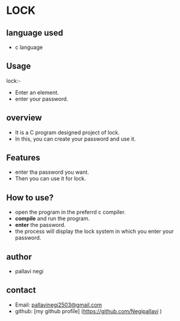 # LOCK

## language used
- c language

## Usage 
lock:-
- Enter an element.
- enter your password.

## overview
- It is a C program designed project of lock.
- In this, you can create your password and use it.

## Features
* enter tha password you want.
* Then you can use it for lock. 

## How to use?
- open the program in the preferrd c compiler.
- **compile** and run the program.
- **enter** the password.
- the process will display the lock system in which you enter your password.

## author
- pallavi negi

## contact
- Email: pallavinegi2503@gmail.com
- github: [my github profile]
  (https://github.com/Negipallavi )
